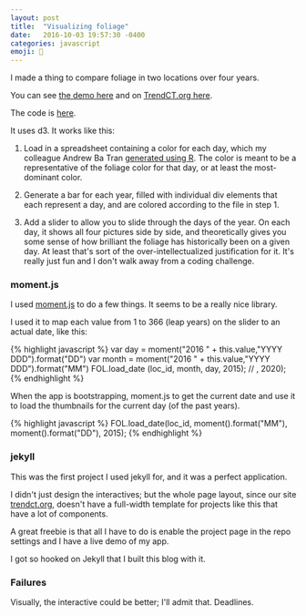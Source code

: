 ```yaml
---
layout: post
title:  "Visualizing foliage"
date:   2016-10-03 19:57:30 -0400
categories: javascript
emoji: 🍁
---
```


I made a thing to compare foliage in two locations over four years.

You can see [the demo here](https://jakekara.github.io/foliage-viz/) and on
[TrendCT.org here](http://projects.ctmirror.org/content/trend/2016/10/foliage/).

The code is [here](https://github.com/jakekara/foliage-viz).

It uses d3. It works like this:

1. Load in a spreadsheet containing a color for each
day, which my colleague Andrew Ba Tran [generated using R](https://github.com/trendct-data/ct-leaf-colors-analysis).
The color is meant to be a representative of the foliage color for that day, or
at least the most-dominant color.

2. Generate a bar for each year, filled with individual div elements that each
represent a day, and are colored according to the file in step 1.

3. Add a slider to allow you to slide through the days of the year. On each day,
it shows all four pictures side by side, and theoretically gives you some sense
of how brilliant the foliage has historically been on a given day. At least
that's sort of the over-intellectualized justification for it. It's really just
fun and I don't walk away from a coding challenge.

### moment.js

I used [moment.js](http://momentjs.com/) to do a few things. It seems to be a
really nice library.

I used it to map each value from 1 to 366 (leap years) on the slider to an
actual date, like this:

{% highlight javascript %}
var day = moment("2016 " + this.value,"YYYY DDD").format("DD")
var month = moment("2016 " + this.value,"YYYY DDD").format("MM")
FOL.load_date (loc_id, month, day, 2015); // , 2020);
{% endhighlight %}

When the app is bootstrapping, moment.js to get the current date and use it to
load the thumbnails for the current day (of the past years).

{% highlight javascript %}
FOL.load_date(loc_id,
	moment().format("MM"),
	moment().format("DD"),
	2015);
{% endhighlight %}

### jekyll

This was the first project I used jekyll for, and it was a perfect application.

I didn't just design the interactives; but the whole page layout, since our site
[trendct.org](//trendct.org), doesn't have a full-width template for projects
like this that have a lot of components.

A great freebie is that all I have to do is enable the project page in the repo
settings and I have a live demo of my app.

I got so hooked on Jekyll that I built this blog with it.

### Failures

Visually, the interactive could be better; I'll admit that. Deadlines.




